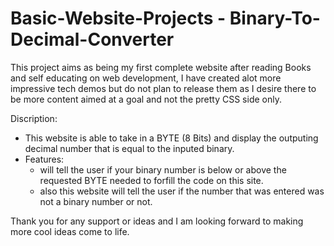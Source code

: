 # Basic-Website-Projects - Binary-To-Decimal-Converter

This project aims as being my first complete website after reading Books and self educating on web development, I have created alot more impressive tech demos but do not plan to release them as I desire there to be more content aimed at a goal and not the pretty CSS side only. 

Discription:

- This website is able to take in a BYTE (8 Bits) and display the outputing decimal number that is equal to the inputed binary.
- Features:
  - will tell the user if your binary number is below or above the requested BYTE needed to forfill the code on this site.
  - also this website will tell the user if the number that was entered was not a binary number or not.

Thank you for any support or ideas and I am looking forward to making more cool ideas come to life. 
